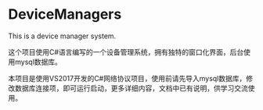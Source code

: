 # DeviceManagers
This is a device manager system.

这个项目使用C#语言编写的一个设备管理系统，拥有独特的窗口化界面，后台使用mysql数据库。

本项目是使用VS2017开发的C#网络协议项目，使用前请先导入mysql数据库，修改数据库连接项，即可运行启动，更多详细内容，文档中已有说明，供学习交流使用。
